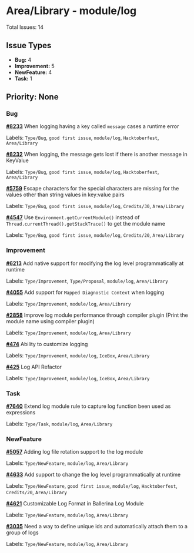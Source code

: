 # Area/Library - module/log

Total Issues: 14

## Issue Types

- **Bug:** 4
- **Improvement:** 5
- **NewFeature:** 4
- **Task:** 1

## Priority: None

### Bug

**[#8233](https://github.com/ballerina-platform/ballerina-library/issues/8233)** When logging having a key called `message` cases a runtime error

Labels: `Type/Bug`, `good first issue`, `module/log`, `Hacktoberfest`, `Area/Library`

**[#8232](https://github.com/ballerina-platform/ballerina-library/issues/8232)** When logging, the message gets lost if there is another message in KeyValue

Labels: `Type/Bug`, `good first issue`, `module/log`, `Hacktoberfest`, `Area/Library`

**[#5759](https://github.com/ballerina-platform/ballerina-library/issues/5759)** Escape characters for the special characters are missing for the values other than string values in key:value pairs

Labels: `Type/Bug`, `good first issue`, `module/log`, `Credits/30`, `Area/Library`

**[#4547](https://github.com/ballerina-platform/ballerina-library/issues/4547)** Use `Environment.getCurrentModule()` instead of `Thread.currentThread().getStackTrace()` to get the module name

Labels: `Type/Bug`, `good first issue`, `module/log`, `Credits/20`, `Area/Library`

### Improvement

**[#6213](https://github.com/ballerina-platform/ballerina-library/issues/6213)** Add native support for modifying the log level programmatically at runtime

Labels: `Type/Improvement`, `Type/Proposal`, `module/log`, `Area/Library`

**[#4055](https://github.com/ballerina-platform/ballerina-library/issues/4055)** Add support for `Mapped Diagnostic Context` when logging

Labels: `Type/Improvement`, `module/log`, `Area/Library`

**[#2858](https://github.com/ballerina-platform/ballerina-library/issues/2858)** Improve log module performance through compiler plugin (Print the module name using compiler plugin)

Labels: `Type/Improvement`, `module/log`, `Area/Library`

**[#474](https://github.com/ballerina-platform/ballerina-library/issues/474)** Ability to customize logging

Labels: `Type/Improvement`, `module/log`, `IceBox`, `Area/Library`

**[#425](https://github.com/ballerina-platform/ballerina-library/issues/425)** Log API Refactor

Labels: `Type/Improvement`, `module/log`, `IceBox`, `Area/Library`

### Task

**[#7640](https://github.com/ballerina-platform/ballerina-library/issues/7640)** Extend log module rule to capture log function been used as expressions

Labels: `Type/Task`, `module/log`, `Area/Library`

### NewFeature

**[#5057](https://github.com/ballerina-platform/ballerina-library/issues/5057)** Adding log file rotation support to the log module

Labels: `Type/NewFeature`, `module/log`, `Area/Library`

**[#4633](https://github.com/ballerina-platform/ballerina-library/issues/4633)** Add support to change the log level programmatically at runtime

Labels: `Type/NewFeature`, `good first issue`, `module/log`, `Hacktoberfest`, `Credits/20`, `Area/Library`

**[#4621](https://github.com/ballerina-platform/ballerina-library/issues/4621)** Customizable Log Format in Ballerina Log Module

Labels: `Type/NewFeature`, `module/log`, `Area/Library`

**[#3035](https://github.com/ballerina-platform/ballerina-library/issues/3035)** Need a way to define unique ids and automatically attach them to a group of logs

Labels: `Type/NewFeature`, `module/log`, `Area/Library`

